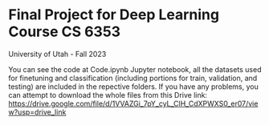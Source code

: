 # Final Project for Deep Learning Course CS 6353
University of Utah - Fall 2023

You can see the code at Code.ipynb Jupyter notebook, all the datasets used for finetuning and classification (including portions for train, validation, and testing) are included in the repective folders. If you have any problems, you can attempt to download the whole files from this Drive link: https://drive.google.com/file/d/1VVAZGi_7pY_cyL_ClH_CdXPWXS0_er07/view?usp=drive_link
